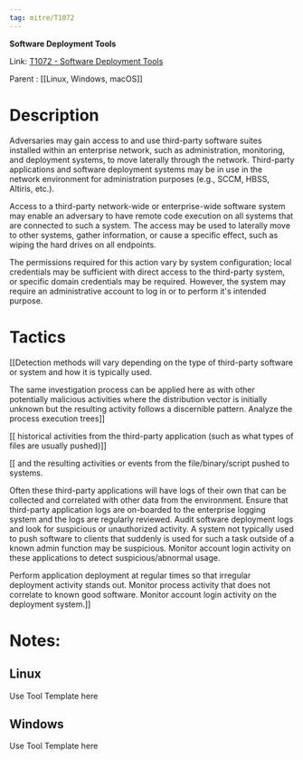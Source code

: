 ```yaml
---
tag: mitre/T1072
---
```


**Software Deployment Tools**

Link: [T1072 - Software Deployment Tools](https://attack.mitre.org/techniques/T1072)

Parent : [[Linux, Windows, macOS]]


# Description

Adversaries may gain access to and use third-party software suites installed within an enterprise network, such as administration, monitoring, and deployment systems, to move laterally through the network. Third-party applications and software deployment systems may be in use in the network environment for administration purposes (e.g., SCCM, HBSS, Altiris, etc.).

Access to a third-party network-wide or enterprise-wide software system may enable an adversary to have remote code execution on all systems that are connected to such a system. The access may be used to laterally move to other systems, gather information, or cause a specific effect, such as wiping the hard drives on all endpoints.

The permissions required for this action vary by system configuration; local credentials may be sufficient with direct access to the third-party system, or specific domain credentials may be required. However, the system may require an administrative account to log in or to perform it's intended purpose.

# Tactics


[[Detection methods will vary depending on the type of third-party software or system and how it is typically used. 

The same investigation process can be applied here as with other potentially malicious activities where the distribution vector is initially unknown but the resulting activity follows a discernible pattern. Analyze the process execution trees]]

[[ historical activities from the third-party application (such as what types of files are usually pushed)]]

[[ and the resulting activities or events from the file/binary/script pushed to systems. 

Often these third-party applications will have logs of their own that can be collected and correlated with other data from the environment. Ensure that third-party application logs are on-boarded to the enterprise logging system and the logs are regularly reviewed. Audit software deployment logs and look for suspicious or unauthorized activity. A system not typically used to push software to clients that suddenly is used for such a task outside of a known admin function may be suspicious. Monitor account login activity on these applications to detect suspicious/abnormal usage.

Perform application deployment at regular times so that irregular deployment activity stands out. Monitor process activity that does not correlate to known good software. Monitor account login activity on the deployment system.]]


# Notes:

## Linux

Use Tool Template here

## Windows

Use Tool Template here